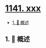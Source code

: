 # [1141. xxx](https://github.com/Tdahuyou/TNotes.leetcode/tree/main/notes/1141.%20xxx)

<!-- region:toc -->

- [1. 📝 概述](#1--概述)

<!-- endregion:toc -->

## 1. 📝 概述

